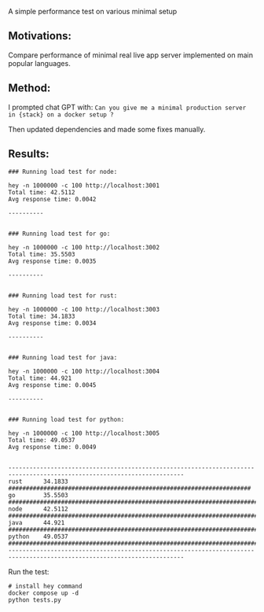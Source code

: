
A simple performance test on various minimal setup

## Motivations:

Compare performance of minimal real live app server implemented on main popular languages.


## Method:

I prompted chat GPT with: `Can you give me a minimal production server in {stack} on a docker setup ?`

Then updated dependencies and made some fixes manually.


## Results:

```
### Running load test for node:

hey -n 1000000 -c 100 http://localhost:3001
Total time: 42.5112
Avg response time: 0.0042

----------


### Running load test for go:

hey -n 1000000 -c 100 http://localhost:3002
Total time: 35.5503
Avg response time: 0.0035

----------


### Running load test for rust:

hey -n 1000000 -c 100 http://localhost:3003
Total time: 34.1833
Avg response time: 0.0034

----------


### Running load test for java:

hey -n 1000000 -c 100 http://localhost:3004
Total time: 44.921
Avg response time: 0.0045

----------


### Running load test for python:

hey -n 1000000 -c 100 http://localhost:3005
Total time: 49.0537
Avg response time: 0.0049


------------------------------------------------------------------------------------------------------------------------
rust      34.1833   #####################################################################
go        35.5503   ########################################################################
node      42.5112   ######################################################################################
java      44.921    ###########################################################################################
python    49.0537   ####################################################################################################
------------------------------------------------------------------------------------------------------------------------
```

Run the test:
```
# install hey command
docker compose up -d
python tests.py
```
